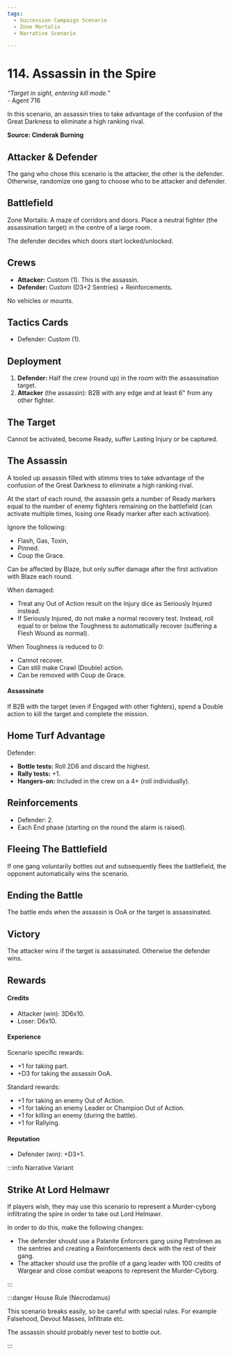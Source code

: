 ```yaml
---
tags:
  - Succession Campaign Scenario
  - Zone Mortalis
  - Narrative Scenario

---
```


# 114. Assassin in the Spire

_“Target in sight, entering kill mode.”_  
\- Agent 716

In this scenario, an assassin tries to take advantage of the confusion of the Great Darkness to eliminate a high ranking rival.

**Source: Cinderak Burning**

## Attacker & Defender

The gang who chose this scenario is the attacker, the other is the defender. Otherwise, randomize one gang to choose who to be attacker and defender.

## Battlefield

Zone Mortalis: A maze of corridors and doors. Place a neutral fighter (the assassination target) in the centre of a large room.

The defender decides which doors start locked/unlocked.

## Crews

- **Attacker:** Custom (1). This is the assassin.
- **Defender:** Custom (D3+2 Sentries) + Reinforcements.

No vehicles or mounts.

## Tactics Cards

- Defender: Custom (1).

## Deployment

1. **Defender:** Half the crew (round up) in the room with the assassination target.
2. **Attacker** (the assassin): B2B with any edge and at least 6" from any other fighter.

## The Target

Cannot be activated, become Ready, suffer Lasting Injury or be captured.

## The Assassin

A tooled up assassin filled with stimms tries to take advantage of the confusion of the Great Darkness to eliminate a high ranking rival.

At the start of each round, the assassin gets a number of Ready markers equal to the number of enemy fighters remaining on the battlefield (can activate multiple times, losing one Ready marker after each activation).

Ignore the following:

- Flash, Gas, Toxin,
- Pinned.
- Coup the Grace.

Can be affected by Blaze, but only suffer damage after the first activation with Blaze each round.

When damaged:

- Treat any Out of Action result on the Injury dice as Seriously Injured instead.
- If Seriously Injured, do not make a normal recovery test. Instead, roll equal to or below the Toughness to automatically recover (suffering a Flesh Wound as normal).

When Toughness is reduced to 0:

- Cannot recover.
- Can still make Crawl (Double) action.
- Can be removed with Coup de Grace.

#### Assassinate

If B2B with the target (even if Engaged with other fighters), spend a Double action to kill the target and complete the mission.

## Home Turf Advantage

Defender:

- **Bottle tests:** Roll 2D6 and discard the highest.
- **Rally tests:** +1.
- **Hangers-on:** Included in the crew on a 4+ (roll individually).

## Reinforcements

- Defender: 2.
- Each End phase (starting on the round the alarm is raised).

## Fleeing The Battlefield

If one gang voluntarily bottles out and subsequently flees the battlefield, the opponent automatically wins the scenario.

## Ending the Battle

The battle ends when the assassin is OoA or the target is assassinated.

## Victory

The attacker wins if the target is assassinated.
Otherwise the defender wins.

## Rewards

#### Credits

- Attacker (win): 3D6x10.
- Loser: D6x10.

#### Experience

Scenario specific rewards:

- +1 for taking part.
- +D3 for taking the assassin OoA.

Standard rewards:

- +1 for taking an enemy Out of Action.
- +1 for taking an enemy Leader or Champion Out of Action.
- +1 for killing an enemy (during the battle).
- +1 for Rallying.

#### Reputation

- Defender (win): +D3+1.

:::info Narrative Variant

## Strike At Lord Helmawr

If players wish, they may use this scenario to represent a Murder-cyborg infiltrating the spire in order to take out Lord Helmawr.

In order to do this, make the following changes:

- The defender should use a Palanite Enforcers gang using Patrolmen as the sentries and creating a Reinforcements deck with the rest of their gang.
- The attacker should use the profile of a gang leader with 100 credits of Wargear
  and close combat weapons to represent the Murder-Cyborg.

:::

:::danger House Rule (Necrodamus)

This scenario breaks easily, so be careful with special rules. For example Falsehood, Devout Masses, Infiltrate etc.

The assassin should probably never test to bottle out.

:::
